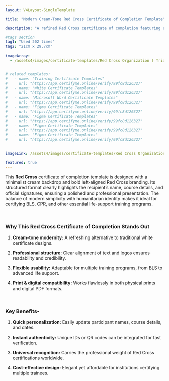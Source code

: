 ```yaml
---
layout: V4Layout-SingleTemplate

title: "Modern Cream-Tone Red Cross Certificate of Completion Template"

description: "A refined Red Cross certificate of completion featuring a cream-tone background and professional left-aligned logo. Perfect for BLS, CPR, and first aid training recognition with a balance of elegance and credibility."

#tags section
tag1: "Used 202 times"
tag2: "21cm x 29.7cm"

imageArray:
  - /assets4/images/certificate-templates/Red Cross Organization ( Trial ) (8).png


# related_templates:
#   - name: "Training Certificate Templates"
#     url: "https://app.certifyme.online/verify/99fc8d126327"
#   - name: "White Certificate Templates"
#     url: "https://app.certifyme.online/verify/99fc8d126327"
#   - name: "Microsoft Word Certificate Templates"
#     url: "https://app.certifyme.online/verify/99fc8d126327"
#   - name: "Figma Certificate Templates"
#     url: "https://app.certifyme.online/verify/99fc8d126327"  
#   - name: "Figma Certificate Templates"
#     url: "https://app.certifyme.online/verify/99fc8d126327"  
#   - name: "Figma Certificate Templates"
#     url: "https://app.certifyme.online/verify/99fc8d126327"  
#   - name: "Figma Certificate Templates"
#     url: "https://app.certifyme.online/verify/99fc8d126327"        


imageLink: /assets4/images/certificate-templates/Red Cross Organization ( Trial ) (8).png

featured: true
---
```


This **Red Cross** certificate of completion template is designed with a minimalist cream backdrop and bold left-aligned Red Cross branding. Its structured format clearly highlights the recipient’s name, course details, and official signatures, ensuring a polished and professional presentation. The balance of modern simplicity with humanitarian identity makes it ideal for certifying BLS, CPR, and other essential life-support training programs.

<br>

### Why This Red Cross Certificate of Completion Stands Out

1. **Cream-tone modernity:** A refreshing alternative to traditional white certificate designs.

1. **Professional structure:** Clear alignment of text and logos ensures readability and credibility.

1. **Flexible usability:** Adaptable for multiple training programs, from BLS to advanced life support.

1. **Print & digital compatibility:** Works flawlessly in both physical prints and digital PDF formats.

<br>

### Key Benefits-

1. **Quick personalization:** Easily update participant names, course details, and dates.

1. **Instant authenticity:** Unique IDs or QR codes can be integrated for fast verification.

1. **Universal recognition:** Carries the professional weight of Red Cross certifications worldwide.

1. **Cost-effective design:** Elegant yet affordable for institutions certifying multiple trainees.
